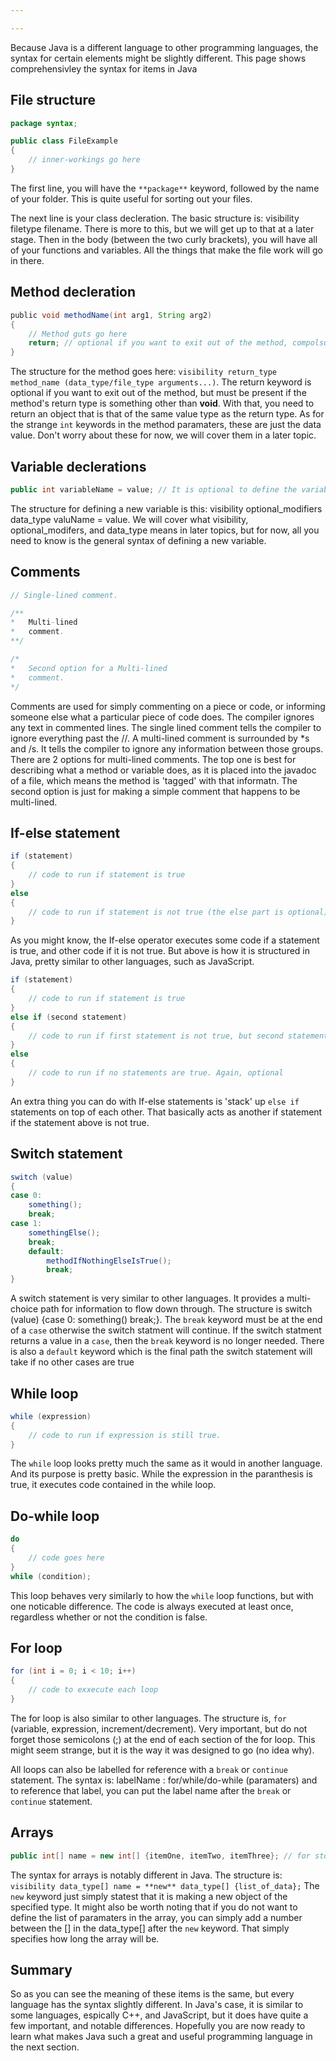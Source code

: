 ```yaml
---

---
```

Because Java is a different language to other programming languages, the syntax for certain elements might be slightly different. This page shows comprehensivley 
the syntax for items in Java

## File structure

``` java
﻿package syntax;

public class FileExample
{
    // inner-workings go here
}
```

The first line, you will have the `**package**` keyword, followed by the name of your folder. This is quite useful for sorting out your files.

The next line is your class decleration. The basic structure is: visibility filetype filename. There is more to this, but we will get up to that at a later 
stage. Then in the body (between the two curly brackets), you will have all of your functions and variables. All the things that make the file work will go 
in there.

## Method decleration

``` java
﻿public void methodName(int arg1, String arg2)
{
	// Method guts go here
	return; // optional if you want to exit out of the method, compolsury if the return type is not void
}
```

The structure for the method goes here: `visibility return_type method_name (data_type/file_type arguments...)`. The return keyword is optional if you want to 
exit out of the method, but must be present if the method's return type is something other than **void**. With that, you need to return an object that is that 
of the same value type as the return type. As for the strange `int` keywords in the method paramaters, these are just the data value. Don't worry about
these for now, we will cover them in a later topic.

## Variable declerations

``` java
public int variableName = value; // It is optional to define the variable when you make a new one, but is recommended.
```

The structure for defining a new variable is this: visibility optional_modifiers data_type valuName = value. We will cover what visibility, optional_modifers, 
and data_type means in later topics, but for now, all you need to know is the general syntax of defining a new variable.

## Comments

``` java
﻿// Single-lined comment.

/**
*	Multi-lined
*	comment.
**/

/*
*	Second option for a Multi-lined
*	comment.
*/
```

Comments are used for simply commenting on a piece or code, or informing someone else what a particular piece of code does. The compiler ignores any text in
commented lines. The single lined comment tells the compiler to ignore everything past the //. A multi-lined comment is surrounded by *s and /s. It tells the compiler
to ignore any information between those groups. There are 2 options for multi-lined comments. The top one is best for describing what a method or variable does, as it
is placed into the javadoc of a file, which means the method is 'tagged' with that informatn. The second option is just for making a simple comment that happens to
be multi-lined.

## If-else statement

``` java
﻿if (statement)
{
	// code to run if statement is true
}
else
{
	// code to run if statement is not true (the else part is optional)
}
```

As you might know, the If-else operator executes some code if a statement is true, and other code if it is not true. But above is how it is structured in Java, 
pretty similar to other languages, such as JavaScript. 

``` java
﻿if (statement)
{
	// code to run if statement is true
}
else if (second statement)
{
	// code to run if first statement is not true, but second statement is
}
else
{
	// code to run if no statements are true. Again, optional
}
```

An extra thing you can do with If-else statements is 'stack' up `else if` statements on top of each other. That basically acts as another if statement if 
the statement above is not true.

## Switch statement

``` java
﻿switch (value)
{
case 0:
	something();
	break;
case 1:
	somethingElse();
	break;
	default:
		methodIfNothingElseIsTrue();
		break;
}
```

A switch statement is very similar to other languages. It provides a multi-choice path for information to flow down through. The structure is switch (value) {case 0: something() break;}. The `break` keyword must be at the end of a `case` otherwise the switch statment will continue. If the switch statment returns a value in a `case`, then the `break` keyword is no longer needed. There is also a `default` keyword which is the final path the switch statement will take if no other cases are true

## While loop

``` java
﻿while (expression)
{	
	// code to run if expression is still true.
}
```

The `while` loop looks pretty much the same as it would in another language. And its purpose is pretty basic. While the expression in the paranthesis is
true, it executes code contained in the while loop.

## Do-while loop

``` java
do
{
	// code goes here
}
while (condition);
```

This loop behaves very similarly to how the `while` loop functions, but with one noticable difference. The code is always executed at least once, regardless
whether or not the condition is false.

## For loop

``` java
﻿for (int i = 0; i < 10; i++)
{
	// code to exxecute each loop
}
```

The for loop is also similar to other languages. The structure is, `for` (variable, expression, increment/decrement). Very important, but do not
forget those semicolons (;) at the end of each section of the for loop. This might seem strange, but it is the way it was designed to go (no idea why).

All loops can also be labelled for reference with a `break` or `continue` statement. The syntax is: labelName : for/while/do-while 
(paramaters) and to reference that label, you can put the label name after the `break` or `continue` statement.

## Arrays

``` java
public int[] name = new int[] {itemOne, itemTwo, itemThree}; // for storing multiple variables in one.
```

The syntax for arrays is notably different in Java. The structure is: `visibility data_type[] name = **new** data_type[] {list_of_data};`
The `new` keyword just simply statest that it is making a new object of the specified type. It might also be worth noting that if you do not
want to define the list of paramaters in the array, you can simply add a number between the [] in the data_type[] after the `new` keyword.
That simply specifies how long the array will be.

## Summary

So as you can see the meaning of these items is the same, but every language has the syntax slightly different. In Java's case, it is similar to some languages, 
espically C++, and JavaScript, but it does have quite a few important, and notable differences. Hopefully you are now ready to learn what makes Java such a great
and useful programming language in the next section.